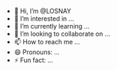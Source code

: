 - 👋 Hi, I’m @LOSNAY
- 👀 I’m interested in ...
- 🌱 I’m currently learning ...
- 💞️ I’m looking to collaborate on ...
- 📫 How to reach me ...
- 😄 Pronouns: ...
- ⚡ Fun fact: ...

<!---
LOSNAY/LOSNAY is a ✨ special ✨ repository because its `README.md` (this file) appears on your GitHub profile.
You can click the Preview link to take a look at your changes.
--->
